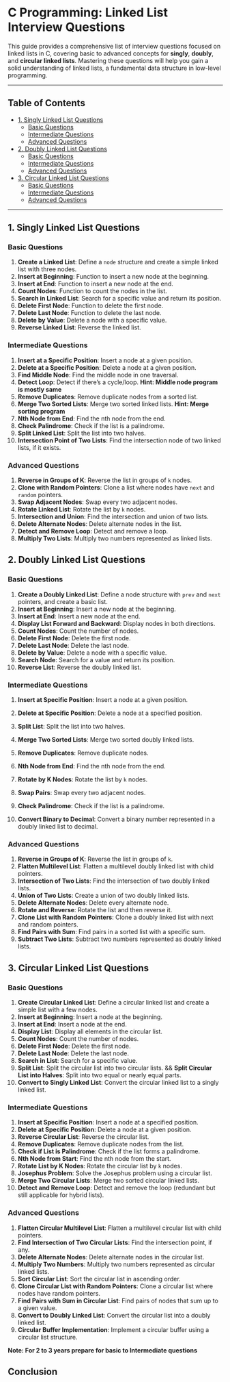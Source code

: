 # C Programming: Linked List Interview Questions

This guide provides a comprehensive list of interview questions focused on linked lists in C, covering basic to advanced concepts for **singly**, **doubly**, and **circular linked lists**. Mastering these questions will help you gain a solid understanding of linked lists, a fundamental data structure in low-level programming.

---

## Table of Contents

- [1. Singly Linked List Questions](#1-singly-linked-list-questions)
  - [Basic Questions](#basic-questions)
  - [Intermediate Questions](#intermediate-questions)
  - [Advanced Questions](#advanced-questions)
- [2. Doubly Linked List Questions](#2-doubly-linked-list-questions)
  - [Basic Questions](#basic-questions-1)
  - [Intermediate Questions](#intermediate-questions-1)
  - [Advanced Questions](#advanced-questions-1)
- [3. Circular Linked List Questions](#3-circular-linked-list-questions)
  - [Basic Questions](#basic-questions-2)
  - [Intermediate Questions](#intermediate-questions-2)
  - [Advanced Questions](#advanced-questions-2)

---

## 1. Singly Linked List Questions

### Basic Questions
1. **Create a Linked List**: Define a `node` structure and create a simple linked list with three nodes.
2. **Insert at Beginning**: Function to insert a new node at the beginning.
3. **Insert at End**: Function to insert a new node at the end.
4. **Count Nodes**: Function to count the nodes in the list.
5. **Search in Linked List**: Search for a specific value and return its position.
6. **Delete First Node**: Function to delete the first node.
7. **Delete Last Node**: Function to delete the last node.
8. **Delete by Value**: Delete a node with a specific value.
9. **Reverse Linked List**: Reverse the linked list.

### Intermediate Questions
1. **Insert at a Specific Position**: Insert a node at a given position.
2. **Delete at a Specific Position**: Delete a node at a given position.
3. **Find Middle Node**: Find the middle node in one traversal.
4. **Detect Loop**: Detect if there’s a cycle/loop. **Hint: Middle node program is mostly same**
5. **Remove Duplicates**: Remove duplicate nodes from a sorted list. 
6. **Merge Two Sorted Lists**: Merge two sorted linked lists. **Hint: Merge sorting program**
7. **Nth Node from End**: Find the nth node from the end.
8. **Check Palindrome**: Check if the list is a palindrome.
9. **Split Linked List**: Split the list into two halves.
10. **Intersection Point of Two Lists**: Find the intersection node of two linked lists, if it exists.

### Advanced Questions
1. **Reverse in Groups of K**: Reverse the list in groups of `k` nodes.
2. **Clone with Random Pointers**: Clone a list where nodes have `next` and `random` pointers.
3. **Swap Adjacent Nodes**: Swap every two adjacent nodes.
4. **Rotate Linked List**: Rotate the list by `k` nodes.
5. **Intersection and Union**: Find the intersection and union of two lists.
6. **Delete Alternate Nodes**: Delete alternate nodes in the list.
7. **Detect and Remove Loop**: Detect and remove a loop.
8. **Multiply Two Lists**: Multiply two numbers represented as linked lists.

## 2. Doubly Linked List Questions

### Basic Questions
1. **Create a Doubly Linked List**: Define a node structure with `prev` and `next` pointers, and create a basic list.
2. **Insert at Beginning**: Insert a new node at the beginning.
3. **Insert at End**: Insert a new node at the end.
4. **Display List Forward and Backward**: Display nodes in both directions.
5. **Count Nodes**: Count the number of nodes.
6. **Delete First Node**: Delete the first node.
7. **Delete Last Node**: Delete the last node.
8. **Delete by Value**: Delete a node with a specific value.
9. **Search Node**: Search for a value and return its position.
10. **Reverse List**: Reverse the doubly linked list.

### Intermediate Questions
1. **Insert at Specific Position**: Insert a node at a given position.
2. **Delete at Specific Position**: Delete a node at a specified position.
3. **Split List**: Split the list into two halves.

4. **Merge Two Sorted Lists**: Merge two sorted doubly linked lists.
5. **Remove Duplicates**: Remove duplicate nodes.
6. **Nth Node from End**: Find the nth node from the end.
7. **Rotate by K Nodes**: Rotate the list by `k` nodes.
8. **Swap Pairs**: Swap every two adjacent nodes.
9. **Check Palindrome**: Check if the list is a palindrome.
10. **Convert Binary to Decimal**: Convert a binary number represented in a doubly linked list to decimal.

### Advanced Questions
1. **Reverse in Groups of K**: Reverse the list in groups of `k`.
2. **Flatten Multilevel List**: Flatten a multilevel doubly linked list with child pointers.
3. **Intersection of Two Lists**: Find the intersection of two doubly linked lists.
4. **Union of Two Lists**: Create a union of two doubly linked lists.
5. **Delete Alternate Nodes**: Delete every alternate node.
6. **Rotate and Reverse**: Rotate the list and then reverse it.
7. **Clone List with Random Pointers**: Clone a doubly linked list with next and random pointers.
8. **Find Pairs with Sum**: Find pairs in a sorted list with a specific sum.
9. **Subtract Two Lists**: Subtract two numbers represented as doubly linked lists.

## 3. Circular Linked List Questions

### Basic Questions
1. **Create Circular Linked List**: Define a circular linked list and create a simple list with a few nodes.
2. **Insert at Beginning**: Insert a node at the beginning.
3. **Insert at End**: Insert a node at the end.
4. **Display List**: Display all elements in the circular list.
5. **Count Nodes**: Count the number of nodes.
6. **Delete First Node**: Delete the first node.
7. **Delete Last Node**: Delete the last node.
8. **Search in List**: Search for a specific value.
9. **Split List**: Split the circular list into two circular lists. && **Split Circular List into Halves**: Split into two equal or nearly equal parts.
10. **Convert to Singly Linked List**: Convert the circular linked list to a singly linked list.

### Intermediate Questions
1. **Insert at Specific Position**: Insert a node at a specified position.
2. **Delete at Specific Position**: Delete a node at a given position.
3. **Reverse Circular List**: Reverse the circular list.
4. **Remove Duplicates**: Remove duplicate nodes from the list.
5. **Check if List is Palindrome**: Check if the list forms a palindrome.
6. **Nth Node from Start**: Find the nth node from the start.
7. **Rotate List by K Nodes**: Rotate the circular list by `k` nodes.
8. **Josephus Problem**: Solve the Josephus problem using a circular list.
9. **Merge Two Circular Lists**: Merge two sorted circular linked lists.
10. **Detect and Remove Loop**: Detect and remove the loop (redundant but still applicable for hybrid lists).

### Advanced Questions
1. **Flatten Circular Multilevel List**: Flatten a multilevel circular list with child pointers.
2. **Find Intersection of Two Circular Lists**: Find the intersection point, if any.
3. **Delete Alternate Nodes**: Delete alternate nodes in the circular list.
4. **Multiply Two Numbers**: Multiply two numbers represented as circular linked lists.
5. **Sort Circular List**: Sort the circular list in ascending order.
6. **Clone Circular List with Random Pointers**: Clone a circular list where nodes have random pointers.
7. **Find Pairs with Sum in Circular List**: Find pairs of nodes that sum up to a given value.
8. **Convert to Doubly Linked List**: Convert the circular list into a doubly linked list.
9. **Circular Buffer Implementation**: Implement a circular buffer using a circular list structure.


**Note: For 2 to 3 years prepare for basic to Intermediate questions**
## Conclusion

